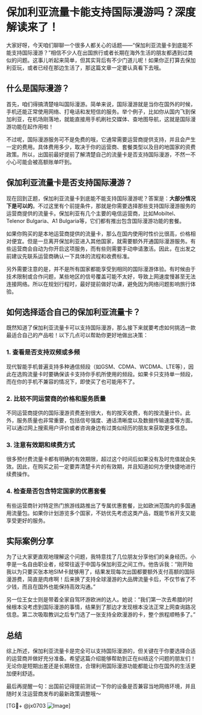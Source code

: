 # 保加利亚流量卡能支持国际漫游吗？深度解读来了！

大家好呀，今天咱们聊聊一个很多人都关心的话题——“保加利亚流量卡到底能不能支持国际漫游？”相信不少人在出国旅行或者长期在海外生活的朋友都遇到过类似的问题。这事儿听起来简单，但其实背后有不少门道儿呢！如果你正打算去保加利亚玩，或者已经在那边生活了，那这篇文章一定要认真看下去哦。

## 什么是国际漫游？

首先，咱们得搞清楚啥叫国际漫游。简单来说，国际漫游就是当你在国外的时候，手机还能正常使用网络、打电话和发短信的服务。举个例子，比如你从国内飞到保加利亚，在机场刚落地，就能直接用手机刷社交媒体、查地图导航，这就是国际漫游功能在起作用啦！

不过呢，国际漫游服务可不是免费的哦，它通常需要运营商提供支持，并且会产生一定的费用。具体费用多少，取决于你的运营商、套餐类型以及目的地国家的资费政策。所以，出国前最好提前了解清楚自己的流量卡是否支持国际漫游，不然一不小心可能会被高额账单吓到。

## 保加利亚流量卡是否支持国际漫游？

现在回到正题，保加利亚流量卡到底能不能支持国际漫游呢？答案是：**大部分情况下是可以的**。不过这里有个前提条件，那就是你需要选择那些支持国际漫游服务的运营商提供的流量卡。保加利亚有几个主要的电信运营商，比如Mobiltel、Telenor Bulgaria、A1 Bulgaria等，它们都有推出包含国际漫游功能的套餐。

如果你购买的是本地运营商提供的流量卡，那么在国内使用时性价比很高，价格相对便宜。但是一旦离开保加利亚进入其他国家，就需要额外开通国际漫游服务。有些运营商会自动为你开启这项服务，而有些则需要手动申请激活。因此，在出发之前建议先联系运营商确认一下具体的流程和收费标准。

另外需要注意的是，并不是所有国家都能享受到相同的国际漫游体验。有时候由于技术限制或合作问题，某些地区的信号覆盖可能不太好，导致上网速度慢甚至无法连接网络。所以在规划行程时，最好提前做好功课，避免因为网络问题影响旅行体验。

## 如何选择适合自己的保加利亚流量卡？

既然知道了保加利亚流量卡可以支持国际漫游，那么接下来就要考虑如何挑选一款最适合自己的产品啦！以下几点可以帮助你更好地做出决策：

### 1. **查看是否支持双频或多频**
   现代智能手机普遍支持多种通信频段（如GSM、CDMA、WCDMA、LTE等），因此在选购流量卡时要确保该卡支持你手机所使用的频段。如果卡只支持单一频段，而在你的手机不兼容的情况下，即使买了也可能用不了。

### 2. **比较不同运营商的价格和服务质量**
   不同运营商提供的国际漫游资费差别很大，有的按天收费，有的按流量计价。此外，服务质量也非常重要，包括信号强度、通话清晰度以及数据传输速度等方面。可以通过网上搜索用户评价或者咨询身边有过类似经历的朋友来获取更多信息。

### 3. **注意有效期和续费方式**
   很多预付费流量卡都有明确的有效期限，超过这个时间后如果没有及时充值就会失效。因此，在购买之前一定要弄清楚卡片的有效期，并且知道如何方便快捷地进行续费操作。

### 4. **检查是否包含特定国家的优惠套餐**
   有些运营商针对特定热门旅游线路推出了专属优惠套餐，比如欧洲范围内的多国通用流量包。如果你计划游览多个国家，不妨优先考虑这类产品，既能节省开支又能享受更好的服务。

## 实际案例分享

为了让大家更直观地理解这个问题，我特意找了几位朋友分享他们的亲身经历。小李是一名自由职业者，经常往返于中国与保加利亚之间工作。他告诉我：“刚开始我以为只要买张本地SIM卡就够用了，结果发现每次出国都要额外支付高额的国际漫游费，简直是肉疼啊！后来换了支持全球漫游的大品牌流量卡后，不仅节省了不少钱，而且在国外也能保持高效沟通。”

另一位王女士则是带着全家自驾环游欧洲的达人。她说：“我们第一次去希腊的时候根本没考虑到国际漫游的事情，结果到了那边才发现根本没法正常上网查询路况信息。第二次吸取教训之后专门选了一张支持全欧漫游的卡，整个旅程顺畅多了。”

## 总结

综上所述，保加利亚流量卡是完全可以支持国际漫游的，但关键在于你要选择合适的运营商并做好充分准备。希望这篇介绍能够帮助到正在纠结这个问题的朋友们！无论你是短期出差还是长期居住，合理利用国际漫游功能都能让你在国外的生活更加便利舒适。

最后再提醒一句：出国前记得提前测试一下你的设备是否兼容当地网络环境，并且随时关注运营商发布的最新政策调整哦～

[TG💪+ @jx0703 ![Image](https://github.com/user-attachments/assets/dbca1d08-cadb-493c-b0ec-ad6f7a83f270)]